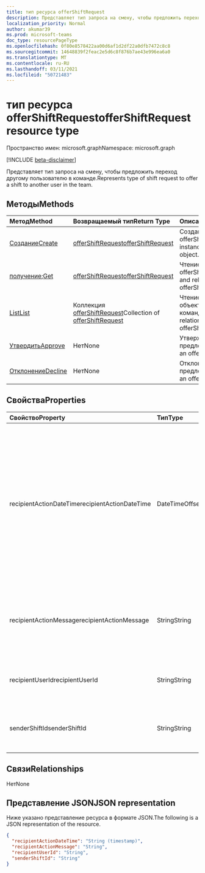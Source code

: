 ```yaml
---
title: тип ресурса offerShiftRequest
description: Представляет тип запроса на смену, чтобы предложить переход другому пользователю в команде.
localization_priority: Normal
author: akumar39
ms.prod: microsoft-teams
doc_type: resourcePageType
ms.openlocfilehash: 0f80e8578422aa00d6af1d2df22a0dfb7472c8c8
ms.sourcegitcommit: 14648839f2feac2e5d6c8f876b7ae43e996ea6a0
ms.translationtype: MT
ms.contentlocale: ru-RU
ms.lasthandoff: 03/11/2021
ms.locfileid: "50721483"
---
```

# <a name="offershiftrequest-resource-type"></a><span data-ttu-id="c98b0-103">тип ресурса offerShiftRequest</span><span class="sxs-lookup"><span data-stu-id="c98b0-103">offerShiftRequest resource type</span></span>

<span data-ttu-id="c98b0-104">Пространство имен: microsoft.graph</span><span class="sxs-lookup"><span data-stu-id="c98b0-104">Namespace: microsoft.graph</span></span>

[!INCLUDE [beta-disclaimer](../../includes/beta-disclaimer.md)]

<span data-ttu-id="c98b0-105">Представляет тип запроса на смену, чтобы предложить переход другому пользователю в команде.</span><span class="sxs-lookup"><span data-stu-id="c98b0-105">Represents type of shift request to offer a shift to another user in the team.</span></span>

## <a name="methods"></a><span data-ttu-id="c98b0-106">Методы</span><span class="sxs-lookup"><span data-stu-id="c98b0-106">Methods</span></span>

| <span data-ttu-id="c98b0-107">Метод</span><span class="sxs-lookup"><span data-stu-id="c98b0-107">Method</span></span>       | <span data-ttu-id="c98b0-108">Возвращаемый тип</span><span class="sxs-lookup"><span data-stu-id="c98b0-108">Return Type</span></span> | <span data-ttu-id="c98b0-109">Описание</span><span class="sxs-lookup"><span data-stu-id="c98b0-109">Description</span></span> |
|:-------------|:------------|:------------|
| [<span data-ttu-id="c98b0-110">Создание</span><span class="sxs-lookup"><span data-stu-id="c98b0-110">Create</span></span>](../api/offershiftrequest-post.md) | [<span data-ttu-id="c98b0-111">offerShiftRequest</span><span class="sxs-lookup"><span data-stu-id="c98b0-111">offerShiftRequest</span></span>](offershiftrequest.md) | <span data-ttu-id="c98b0-112">Создание экземпляра объекта offerShiftRequest.</span><span class="sxs-lookup"><span data-stu-id="c98b0-112">Create an instance of an offerShiftRequest object.</span></span> |
| <span data-ttu-id="c98b0-113">[получение](../api/offershiftrequest-get.md);</span><span class="sxs-lookup"><span data-stu-id="c98b0-113">[Get](../api/offershiftrequest-get.md)</span></span> | [<span data-ttu-id="c98b0-114">offerShiftRequest</span><span class="sxs-lookup"><span data-stu-id="c98b0-114">offerShiftRequest</span></span>](offershiftrequest.md) | <span data-ttu-id="c98b0-115">Чтение свойств и связей объекта offerShiftRequest.</span><span class="sxs-lookup"><span data-stu-id="c98b0-115">Read properties and relationships of offerShiftRequest object.</span></span> |
| [<span data-ttu-id="c98b0-116">List</span><span class="sxs-lookup"><span data-stu-id="c98b0-116">List</span></span>](../api/offershiftrequest-list.md) | <span data-ttu-id="c98b0-117">Коллекция [offerShiftRequest](offershiftrequest.md)</span><span class="sxs-lookup"><span data-stu-id="c98b0-117">Collection of [offerShiftRequest](offershiftrequest.md)</span></span> | <span data-ttu-id="c98b0-118">Чтение свойств и связей всех объектов offerShiftRequest в команде.</span><span class="sxs-lookup"><span data-stu-id="c98b0-118">Read properties and relationships of all offerShiftRequest objects in a team.</span></span> |
|[<span data-ttu-id="c98b0-119">Утвердить</span><span class="sxs-lookup"><span data-stu-id="c98b0-119">Approve</span></span>](../api/offershiftrequest-approve.md)|<span data-ttu-id="c98b0-120">Нет</span><span class="sxs-lookup"><span data-stu-id="c98b0-120">None</span></span>|<span data-ttu-id="c98b0-121">Утверждение предложенияShiftRequest.</span><span class="sxs-lookup"><span data-stu-id="c98b0-121">Approve an offerShiftRequest.</span></span> |
|[<span data-ttu-id="c98b0-122">Отклонение</span><span class="sxs-lookup"><span data-stu-id="c98b0-122">Decline</span></span>](../api/offershiftrequest-decline.md)|<span data-ttu-id="c98b0-123">Нет</span><span class="sxs-lookup"><span data-stu-id="c98b0-123">None</span></span>|<span data-ttu-id="c98b0-124">Отклонение предложенияShiftRequest.</span><span class="sxs-lookup"><span data-stu-id="c98b0-124">Decline an offerShiftRequest.</span></span> |

## <a name="properties"></a><span data-ttu-id="c98b0-125">Свойства</span><span class="sxs-lookup"><span data-stu-id="c98b0-125">Properties</span></span>

| <span data-ttu-id="c98b0-126">Свойство</span><span class="sxs-lookup"><span data-stu-id="c98b0-126">Property</span></span>     | <span data-ttu-id="c98b0-127">Тип</span><span class="sxs-lookup"><span data-stu-id="c98b0-127">Type</span></span>        | <span data-ttu-id="c98b0-128">Описание</span><span class="sxs-lookup"><span data-stu-id="c98b0-128">Description</span></span> |
|:-------------|:------------|:------------|
|<span data-ttu-id="c98b0-129">recipientActionDateTime</span><span class="sxs-lookup"><span data-stu-id="c98b0-129">recipientActionDateTime</span></span>|<span data-ttu-id="c98b0-130">DateTimeOffset</span><span class="sxs-lookup"><span data-stu-id="c98b0-130">DateTimeOffset</span></span>|<span data-ttu-id="c98b0-131">Тип Timestamp представляет сведения о времени и дате с использованием формата ISO 8601 (всегда применяется формат UTC).</span><span class="sxs-lookup"><span data-stu-id="c98b0-131">The Timestamp type represents date and time information using ISO 8601 format and is always in UTC time.</span></span> <span data-ttu-id="c98b0-132">Например, значение полуночи 1 января 2014 г. в формате UTC: `2014-01-01T00:00:00Z`.</span><span class="sxs-lookup"><span data-stu-id="c98b0-132">For example, midnight UTC on Jan 1, 2014 is `2014-01-01T00:00:00Z`</span></span>|
|<span data-ttu-id="c98b0-133">recipientActionMessage</span><span class="sxs-lookup"><span data-stu-id="c98b0-133">recipientActionMessage</span></span>|<span data-ttu-id="c98b0-134">String</span><span class="sxs-lookup"><span data-stu-id="c98b0-134">String</span></span>| <span data-ttu-id="c98b0-135">Настраиваемые сообщения, отправленные получателем запроса на перенос предложения.</span><span class="sxs-lookup"><span data-stu-id="c98b0-135">Custom message sent by recipient of the offer shift request.</span></span> |
|<span data-ttu-id="c98b0-136">recipientUserId</span><span class="sxs-lookup"><span data-stu-id="c98b0-136">recipientUserId</span></span>|<span data-ttu-id="c98b0-137">String</span><span class="sxs-lookup"><span data-stu-id="c98b0-137">String</span></span>| <span data-ttu-id="c98b0-138">Пользовательский id получателя запроса на перенос предложения.</span><span class="sxs-lookup"><span data-stu-id="c98b0-138">User id of the recipient of the offer shift request.</span></span>|
|<span data-ttu-id="c98b0-139">senderShiftId</span><span class="sxs-lookup"><span data-stu-id="c98b0-139">senderShiftId</span></span>|<span data-ttu-id="c98b0-140">String</span><span class="sxs-lookup"><span data-stu-id="c98b0-140">String</span></span>| <span data-ttu-id="c98b0-141">Пользовательский id отправитель запроса на перенос предложения.</span><span class="sxs-lookup"><span data-stu-id="c98b0-141">User id of the sender of the offer shift request.</span></span>|

## <a name="relationships"></a><span data-ttu-id="c98b0-142">Связи</span><span class="sxs-lookup"><span data-stu-id="c98b0-142">Relationships</span></span>

<span data-ttu-id="c98b0-143">Нет</span><span class="sxs-lookup"><span data-stu-id="c98b0-143">None</span></span>

## <a name="json-representation"></a><span data-ttu-id="c98b0-144">Представление JSON</span><span class="sxs-lookup"><span data-stu-id="c98b0-144">JSON representation</span></span>

<span data-ttu-id="c98b0-145">Ниже указано представление ресурса в формате JSON.</span><span class="sxs-lookup"><span data-stu-id="c98b0-145">The following is a JSON representation of the resource.</span></span>

<!-- {
  "blockType": "resource",
  "optionalProperties": [

  ],
  "@odata.type": "microsoft.graph.offerShiftRequest"
}-->

```json
{
  "recipientActionDateTime": "String (timestamp)",
  "recipientActionMessage": "String",
  "recipientUserId": "String",
  "senderShiftId": "String"
}
```

<!-- uuid: 16cd6b66-4b1a-43a1-adaf-3a886856ed98
2019-02-04 14:57:30 UTC -->
<!-- {
  "type": "#page.annotation",
  "description": "offerShiftRequest resource",
  "keywords": "",
  "section": "documentation",
  "tocPath": ""
}-->


